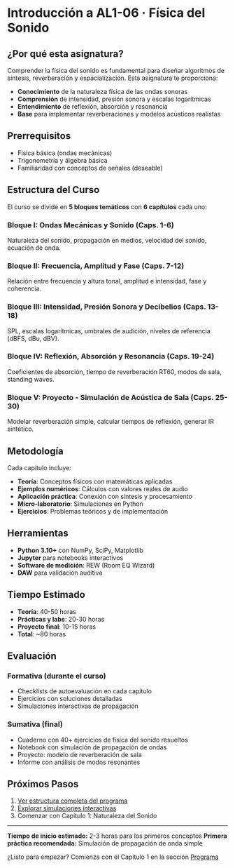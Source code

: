 # Introducción a AL1-06 · Física del Sonido

## ¿Por qué esta asignatura?

Comprender la física del sonido es fundamental para diseñar algoritmos de síntesis, reverberación y espacialización. Esta asignatura te proporciona:

- **Conocimiento** de la naturaleza física de las ondas sonoras
- **Comprensión** de intensidad, presión sonora y escalas logarítmicas
- **Entendimiento** de reflexión, absorción y resonancia
- **Base** para implementar reverberaciones y modelos acústicos realistas

## Prerrequisitos

- Física básica (ondas mecánicas)
- Trigonometría y álgebra básica
- Familiaridad con conceptos de señales (deseable)

## Estructura del Curso

El curso se divide en **5 bloques temáticos** con **6 capítulos** cada uno:

### Bloque I: Ondas Mecánicas y Sonido (Caps. 1-6)
Naturaleza del sonido, propagación en medios, velocidad del sonido, ecuación de onda.

### Bloque II: Frecuencia, Amplitud y Fase (Caps. 7-12)
Relación entre frecuencia y altura tonal, amplitud e intensidad, fase y coherencia.

### Bloque III: Intensidad, Presión Sonora y Decibelios (Caps. 13-18)
SPL, escalas logarítmicas, umbrales de audición, niveles de referencia (dBFS, dBu, dBV).

### Bloque IV: Reflexión, Absorción y Resonancia (Caps. 19-24)
Coeficientes de absorción, tiempo de reverberación RT60, modos de sala, standing waves.

### Bloque V: Proyecto - Simulación de Acústica de Sala (Caps. 25-30)
Modelar reverberación simple, calcular tiempos de reflexión, generar IR sintético.

## Metodología

Cada capítulo incluye:

- **Teoría**: Conceptos físicos con matemáticas aplicadas
- **Ejemplos numéricos**: Cálculos con valores reales de audio
- **Aplicación práctica**: Conexión con síntesis y procesamiento
- **Micro-laboratorio**: Simulaciones en Python
- **Ejercicios**: Problemas teóricos y de implementación

## Herramientas

- **Python 3.10+** con NumPy, SciPy, Matplotlib
- **Jupyter** para notebooks interactivos
- **Software de medición**: REW (Room EQ Wizard)
- **DAW** para validación auditiva

## Tiempo Estimado

- **Teoría**: 40-50 horas
- **Prácticas y labs**: 20-30 horas
- **Proyecto final**: 10-15 horas
- **Total**: ~80 horas

## Evaluación

### Formativa (durante el curso)
- Checklists de autoevaluación en cada capítulo
- Ejercicios con soluciones detalladas
- Simulaciones interactivas de propagación

### Sumativa (final)
- Cuaderno con 40+ ejercicios de física del sonido resueltos
- Notebook con simulación de propagación de ondas
- Proyecto: modelo de reverberación de sala
- Informe con análisis de modos resonantes

## Próximos Pasos

1. [Ver estructura completa del programa](programa/)
2. [Explorar simulaciones interactivas](notebooks/)
3. Comenzar con Capítulo 1: Naturaleza del Sonido

---

**Tiempo de inicio estimado:** 2-3 horas para los primeros conceptos
**Primera práctica recomendada:** Simulación de propagación de onda simple

¿Listo para empezar? Comienza con el Capítulo 1 en la sección [Programa](programa/)
